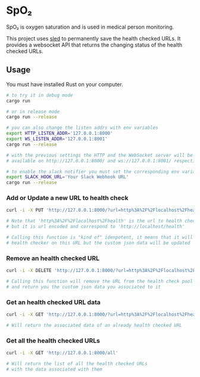 # SpO₂
SpO₂ is oxygen saturation and is used in medical person monitoring.

This project uses [sled](https://github.com/spacejam/sled) to permanently save the health checked URLs.
It provides a websocket API that returns the changing status of the health checked URLs.

## Usage

You must have installed Rust on your computer.

```bash
# to try it in debug mode
cargo run

# or in release mode
cargo run --release

# you can also change the listen addrs with env variables
export HTTP_LISTEN_ADDR='127.0.0.1:8000'
export WS_LISTEN_ADDR='127.0.0.1:8001'
cargo run --release

# with the previous settings the HTTP and the WebSocket server will be
# available on http://127.0.0.1:8000/ and ws://127.0.0.1:8001/ respectively

# to enable the slack notifier you must set the corresponding env variable
export SLACK_HOOK_URL='Your Slack Webhook URL'
cargo run --release
```

### Add or Update a new URL to health check

```bash
curl -i -X PUT 'http://127.0.0.1:8000/?url=http%3A%2F%2Flocalhost%2Fhealth' -d '"your custom json data"'

# Note that 'http%3A%2F%2Flocalhost%2Fhealth' is the url to health check
# but it is url encoded and correspond to 'http://localhost/health'

# Calling this function is "kind of" idenpotent, it means that it will not run another
# health checker on this URL but the custom json data will be updated
```

### Remove an health checked URL

```bash
curl -i -X DELETE 'http://127.0.0.1:8000/?url=http%3A%2F%2Flocalhost%2Fhealth'

# Calling this function will remove the URL from the health check pool
# and return you the custom json data you associated to it
```

### Get an health checked URL data

```bash
curl -i -X GET 'http://127.0.0.1:8000/?url=http%3A%2F%2Flocalhost%2Fhealth'

# Will return the associated data of an already health checked URL
```

### Get all the health checked URLs

```bash
curl -i -X GET 'http://127.0.0.1:8000/all'

# Will return the list of all the health checked URLs
# with the data associated with them
```
